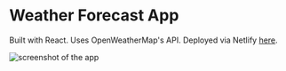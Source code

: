 # Weather Forecast App

Built with React. Uses OpenWeatherMap's API. Deployed via Netlify [here](https://65c8c6f9cf29b61d60ea0e27--friendly-tarsier-752074.netlify.app/).

![screenshot of the app](https://raw.githubusercontent.com/alexkowsik/react-weather-app/master/src/images/screenshot.png "New York")
